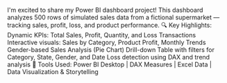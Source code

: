I'm excited to share my Power BI dashboard project!
 This dashboard analyzes 500 rows of simulated sales data from a fictional supermarket — tracking sales, profit, loss, and product performance.
🔍 Key Highlights:
Dynamic KPIs: Total Sales, Profit, Quantity, and Loss Transactions
Interactive visuals: Sales by Category, Product Profit, Monthly Trends
Gender-based Sales Analysis (Pie Chart)
Drill-down Table with filters for Category, State, Gender, and Date
Loss detection using DAX and trend analysis
📌 Tools Used:
 Power BI Desktop | DAX Measures | Excel Data | Data Visualization & Storytelling
